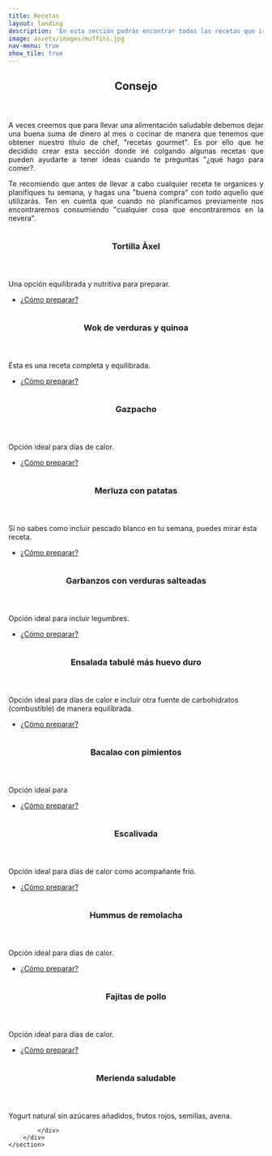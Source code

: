 ```yaml
---
title: Recetas
layout: landing
description: 'En esta sección podrás encontrar todas las recetas que iré subiendo <br /> opciones dulces, saladas, saludables o deportivas.'
image: assets/images/muffins.jpg 
nav-menu: true
show_tile: true
---
```


<!-- Main -->
<div id="main">

<!-- One -->
<section id="one">
	<div class="inner">
		<header class="major">
			<h2>Consejo</h2>
		</header>
		<p align="justify"> A veces creemos que para llevar una alimentación saludable debemos dejar una buena suma de dinero al mes o cocinar de manera que tenemos que obtener nuestro título de chef, "recetas gourmet". Es por ello que he decidido crear esta sección donde iré colgando algunas recetas que pueden ayudarte a tener ideas cuando te preguntas "¿qué hago para comer?.</p>
		<p align="justify">Te recomiendo que antes de llevar a cabo cualquier receta te organices y planifiques tu semana, y hagas una "buena compra" con todo aquello que utilizarás. Ten en cuenta que cuando no planificamos previamente nos encontraremos consumiendo "cualquier cosa que encontraremos en la nevera".</p>
	</div>
</section>

<!-- Two -->
<section id="two" class="spotlights">
	<section>
		<a href="receta1.html" class="image">
			<img src="{% link assets/images/IMG_20220522_220217600.jpg %}" alt="" data-position="center center" />
		</a>
		<div class="content">
			<div class="inner">
				<header class="major">
					<h3>Tortilla Àxel</h3>
				</header>
				<p>Una opción equilibrada y nutritiva para preparar.</p>
				<ul class="actions">
					<li><a href="receta1.html" class="button">¿Cómo preparar?</a></li>
				</ul>
			</div>
		</div>
	</section>
	<section>
		<a href="receta2.html" class="image">
			<img src="{% link assets/images/trashed-1664538195-IMG_20210701_175512934.jpg %}" alt="" data-position="top center" />
		</a>
		<div class="content">
			<div class="inner">
				<header class="major">
					<h3>Wok de verduras y quinoa</h3>
				</header>
				<p>Ésta es una receta completa y equilibrada.</p>
				<ul class="actions">
					<li><a href="receta2.html" class="button">¿Cómo preparar?</a></li>
				</ul>
			</div>
		</div>
	</section>
	<section>
		<a href="receta3.html" class="image">
			<img src="{% link assets/images/gazpacho.jpg %}" alt="" data-position="top center" />
		</a>
		<div class="content">
			<div class="inner">
				<header class="major">
					<h3>Gazpacho</h3>
				</header>
				<p>Opción ideal para días de calor.</p>
				<ul class="actions">
					<li><a href="receta3.html" class="button">¿Cómo preparar?</a></li>
				</ul>
			</div>
		</div>
	</section>
	<section>
		<a href="receta4.html" class="image">
			<img src="{% link assets/images/Merluzaconpatatas.jpg %}" alt="" data-position="top center" />
		</a>
		<div class="content">
			<div class="inner">
				<header class="major">
					<h3>Merluza con patatas</h3>
				</header>
				<p>Si no sabes como incluir pescado blanco en tu semana, puedes mirar ésta receta.</p>
				<ul class="actions">
					<li><a href="receta4.html" class="button">¿Cómo preparar?</a></li>
				</ul>
			</div>
		</div>
	</section>
	<section>
		<a href="receta5.html" class="image">
			<img src="{% link assets/images/garbanzosconverduras.JPG %}" alt="" data-position="top center" />
		</a>
		<div class="content">
			<div class="inner">
				<header class="major">
					<h3>Garbanzos con verduras salteadas</h3>
				</header>
				<p>Opción ideal para incluir legumbres.</p>
				<ul class="actions">
					<li><a href="receta5.html" class="button">¿Cómo preparar?</a></li>
				</ul>
			</div>
		</div>
	</section>
	<section>
		<a href="receta6.html" class="image">
			<img src="{% link assets/images/ensaldatabule.jpg %}" alt="" data-position="top center" />
		</a>
		<div class="content">
			<div class="inner">
				<header class="major">
					<h3>Ensalada tabulé más huevo duro</h3>
				</header>
				<p>Opción ideal para días de calor e incluir otra fuente de carbohidratos (combustible) de manera equilibrada.</p>
				<ul class="actions">
					<li><a href="receta6.html" class="button">¿Cómo preparar?</a></li>
				</ul>
			</div>
		</div>
	</section>
	<section>
		<a href="receta7.html" class="image">
			<img src="{% link assets/images/bacalao.jpg %}" alt="" data-position="top center" />
		</a>
		<div class="content">
			<div class="inner">
				<header class="major">
					<h3>Bacalao con pimientos</h3>
				</header>
				<p>Opción ideal para </p>
				<ul class="actions">
					<li><a href="receta7.html" class="button">¿Cómo preparar?</a></li>
				</ul>
			</div>
		</div>
	</section>
	<section>
		<a href="receta8.html" class="image">
			<img src="{% link assets/images/IMG_20220529_200356279.jpg %}" alt="" data-position="top center" />
		</a>
		<div class="content">
			<div class="inner">
				<header class="major">
					<h3>Escalivada</h3>
				</header>
				<p>Opción ideal para días de calor como acompañante frío.</p>
				<ul class="actions">
					<li><a href="receta8.html" class="button">¿Cómo preparar?</a></li>
				</ul>
			</div>
		</div>
	</section>
	<section>
		<a href="receta9.html" class="image">
			<img src="{% link assets/images/hummusremolacha.jpg  %}" alt="" data-position="top center" />
		</a>
		<div class="content">
			<div class="inner">
				<header class="major">
					<h3>Hummus de remolacha</h3>
				</header>
				<p>Opción ideal para días de calor.</p>
				<ul class="actions">
					<li><a href="receta9.html" class="button">¿Cómo preparar?</a></li>
				</ul>
			</div>
		</div>
	</section>
	<section>
		<a href="receta10.html" class="image">
			<img src="{% link assets/images/fajitasdepollo.jpg %}" alt="" data-position="top center" />
		</a>
		<div class="content">
			<div class="inner">
				<header class="major">
					<h3>Fajitas de pollo</h3>
				</header>
				<p>Opción ideal para días de calor.</p>
				<ul class="actions">
					<li><a href="receta10.html" class="button">¿Cómo preparar?</a></li>
				</ul>
			</div>
		</div>
	</section>
	<section>
		<a href="generic.html" class="image">
			<img src="{% link assets/images/merienda.jpg %}" alt="" data-position="25% 25%" />
		</a>
		<div class="content">
			<div class="inner">
				<header class="major">
					<h3>Merienda saludable</h3>
				</header>
				<p>Yogurt natural sin azúcares añadidos, frutos rojos, semillas, avena.</p>
				
			</div>
		</div>
	</section>
</section>
	</div>

